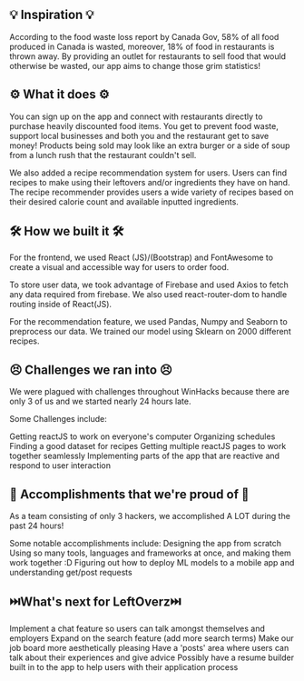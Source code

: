## 💡 Inspiration 💡
According to the food waste loss report by Canada Gov, 58% of all food produced in Canada is wasted, moreover, 18% of food in restaurants is thrown away. By providing an outlet for restaurants to sell food that would otherwise be wasted, our app aims to change those grim statistics!

## ⚙️ What it does ⚙️
You can sign up on the app and connect with restaurants directly to purchase heavily discounted food items. You get to prevent food waste, support local businesses and both you and the restaurant get to save money! Products being sold may look like an extra burger or a side of soup from a lunch rush that the restaurant couldn't sell. 

We also added a recipe recommendation system for users. Users can find recipes to make using their leftovers and/or ingredients they have on hand. The recipe recommender provides users a wide variety of recipes based on their desired calorie count and available inputted ingredients. 

## 🛠️ How we built it 🛠️
For the frontend, we used React (JS)/(Bootstrap) and FontAwesome to create a visual and accessible way for users to order food. 

To store user data, we took advantage of Firebase and used Axios to fetch any data required from firebase. We also used react-router-dom to handle routing inside of React(JS).

For the recommendation feature, we used Pandas, Numpy and Seaborn to preprocess our data. We trained our model using Sklearn on 2000 different recipes.

## 😣 Challenges we ran into 😣
We were plagued with challenges throughout WinHacks because there are only 3 of us and we started nearly 24 hours late.

Some Challenges include:

Getting reactJS to work on everyone's computer
Organizing schedules
Finding a good dataset for recipes
Getting multiple reactJS pages to work together seamlessly
Implementing parts of the app that are reactive and respond to user interaction

## 🎉 Accomplishments that we're proud of 🎉
As a team consisting of only 3 hackers, we accomplished A LOT during the past 24 hours!

Some notable accomplishments include:
Designing the app from scratch
Using so many tools, languages and frameworks at once, and making them work together :D
Figuring out how to deploy ML models to a mobile app and understanding get/post requests

## ⏭️What's next for LeftOverz⏭️
Implement a chat feature so users can talk amongst themselves and employers
Expand on the search feature (add more search terms)
Make our job board more aesthetically pleasing
Have a 'posts' area where users can talk about their experiences and give advice
Possibly have a resume builder built in to the app to help users with their application process
